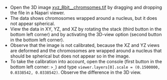   - Open the 3D image [xyz_8bit__chromsomes.tif](https://github.com/NEUBIAS/training-resources/raw/master/image_data/xyz_8bit__chromosomes.tif) by dragging and dropping the file in a Napari viewer.
  - The data shows chromosomes wrapped around a nucleus, but it does not appear spherical.
  - View the data in XY, YZ, and XZ by rotating the stack (third button in the bottom left corner) and by activating the 3D-view option (second button in the bottom left corner).
  - Observe that the image is not calibrated, because the XZ and YZ views are deformed and the chromosomes are wrapped around a nucleus that should be spherical but does not appear so in the image.
  - To take the calibration into account, open the console (first button in the bottom left corner: `>_`) and type `viewer.layers[0].scale = (0.1500000, 0.0338542, 0.0338542)`. Observe the difference in the 3D view.
